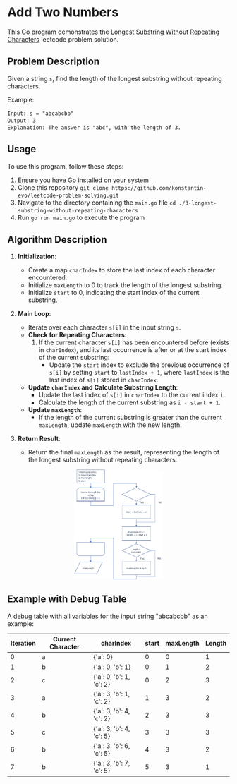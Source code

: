 # Add Two Numbers

This Go program demonstrates the
[Longest Substring Without Repeating Characters](https://leetcode.com/problems/longest-substring-without-repeating-characters/description/)
leetcode problem solution.

## Problem Description

Given a string `s`, find the length of the longest substring without repeating characters.

Example:

```
Input: s = "abcabcbb"
Output: 3
Explanation: The answer is "abc", with the length of 3.
```

## Usage

To use this program, follow these steps:

1. Ensure you have Go installed on your system
2. Clone this repository `git clone https://github.com/konstantin-evo/leetcode-problem-solving.git`
3. Navigate to the directory containing the `main.go` file `cd ./3-longest-substring-without-repeating-characters`
4. Run `go run main.go` to execute the program

## Algorithm Description

1. **Initialization**:
    - Create a map `charIndex` to store the last index of each character encountered.
    - Initialize `maxLength` to 0 to track the length of the longest substring.
    - Initialize `start` to 0, indicating the start index of the current substring.

2. **Main Loop**:
    - Iterate over each character `s[i]` in the input string `s`.
    - **Check for Repeating Characters**:
        1. If the current character `s[i]` has been encountered before (exists in `charIndex`), and its last occurrence
           is after or at the start index of the current substring:
            - Update the `start` index to exclude the previous occurrence of `s[i]` by setting `start`
              to `lastIndex + 1`, where `lastIndex` is the last index of `s[i]` stored in `charIndex`.
    - **Update `charIndex` and Calculate Substring Length**:
        - Update the last index of `s[i]` in `charIndex` to the current index `i`.
        - Calculate the length of the current substring as `i - start + 1`.
    - **Update `maxLength`**:
        - If the length of the current substring is greater than the current `maxLength`, update `maxLength` with the
          new length.

3. **Return Result**:
    - Return the final `maxLength` as the result, representing the length of the longest substring without repeating
      characters.

<p align="center">
  <img src="../src/img/3-longest-substring-without-repeating-characters-alg.png" alt="Algorithm" width="40%">
</p>

## Example with Debug Table

A debug table with all variables for the input string "abcabcbb" as an example:

| Iteration | Current Character | charIndex                | start | maxLength | Length |
|-----------|-------------------|--------------------------|-------|-----------|--------|
| 0         | a                 | {'a': 0}                 | 0     | 0         | 1      |
| 1         | b                 | {'a': 0, 'b': 1}         | 0     | 1         | 2      |
| 2         | c                 | {'a': 0, 'b': 1, 'c': 2} | 0     | 2         | 3      |
| 3         | a                 | {'a': 3, 'b': 1, 'c': 2} | 1     | 3         | 2      |
| 4         | b                 | {'a': 3, 'b': 4, 'c': 2} | 2     | 3         | 3      |
| 5         | c                 | {'a': 3, 'b': 4, 'c': 5} | 3     | 3         | 3      |
| 6         | b                 | {'a': 3, 'b': 6, 'c': 5} | 4     | 3         | 2      |
| 7         | b                 | {'a': 3, 'b': 7, 'c': 5} | 5     | 3         | 1      |
